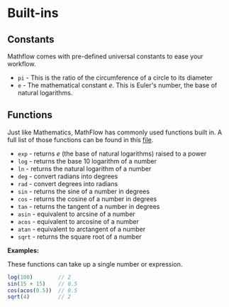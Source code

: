 # Built-ins

## Constants

Mathflow comes with pre-defined universal constants to ease your workflow.

- `pi` - This is the ratio of the circumference of a circle to its diameter
- `e` - The mathematical constant _e_. This is Euler's number, the base of natural logarithms.

## Functions

Just like Mathematics, MathFlow has commonly used functions built in. A full list of those functions can be found in this [file](https://github.com/henryhale/mathflow/blob/master/src/global.ts).

-   `exp` - returns _e_ (the base of natural logarithms) raised to a power
-   `log` - returns the base 10 logarithm of a number
-   `ln` - returns the natural logarithm of a number
-   `deg` - convert radians into degrees
-   `rad` - convert degrees into radians
-   `sin` - returns the sine of a number in degrees
-   `cos` - returns the cosine of a number in degrees
-   `tan` - returns the tangent of a number in degrees
-   `asin` - equivalent to arcsine of a number
-   `acos` - equivalent to arcosine of a number
-   `atan` - equivalent to arctangent of a number
-   `sqrt` - returns the square root of a number

**Examples:**

These functions can take up a single number or expression.

```js
log(100)        // 2
sin(15 + 15)    // 0.5
cos(acos(0.5))  // 0.5
sqrt(4)         // 2
```
